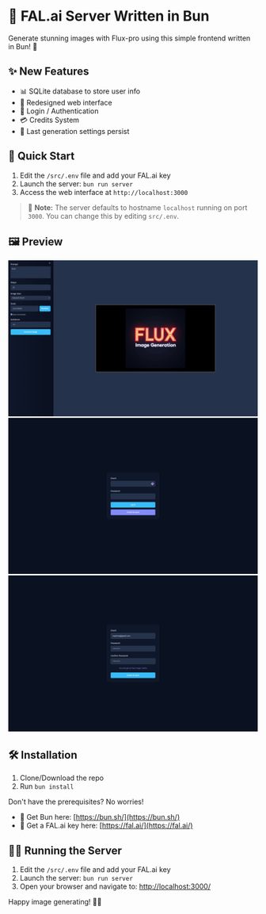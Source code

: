 # 🎨 FAL.ai Server Written in Bun

Generate stunning images with Flux-pro using this simple frontend written in Bun! 🚀

## ✨ New Features

- 📊 SQLite database to store user info
- 🎉 Redesigned web interface
- 🔐 Login / Authentication 
- 💳 Credits System
- 🔄 Last generation settings persist

## 🚀 Quick Start

1. Edit the `/src/.env` file and add your FAL.ai key
2. Launch the server: `bun run server`
3. Access the web interface at `http://localhost:3000`

> 📝 **Note:** The server defaults to hostname `localhost` running on port `3000`. You can change this by editing `src/.env`.

## 🖼️ Preview

![Web Interface](./assets/web.png)
![Login Screen](./assets/login.png)
![New User Registration](./assets/newuser.png)

## 🛠️ Installation

1. Clone/Download the repo
2. Run `bun install`

Don't have the prerequisites? No worries!
- 🐰 Get Bun here: [https://bun.sh/](https://bun.sh/)
- 🔑 Get a FAL.ai key here: [https://fal.ai/](https://fal.ai/)

## 🏃‍♂️ Running the Server

1. Edit the `/src/.env` file and add your FAL.ai key
2. Launch the server: `bun run server`
3. Open your browser and navigate to: [http://localhost:3000/](http://localhost:3000/)

Happy image generating! 🎨✨